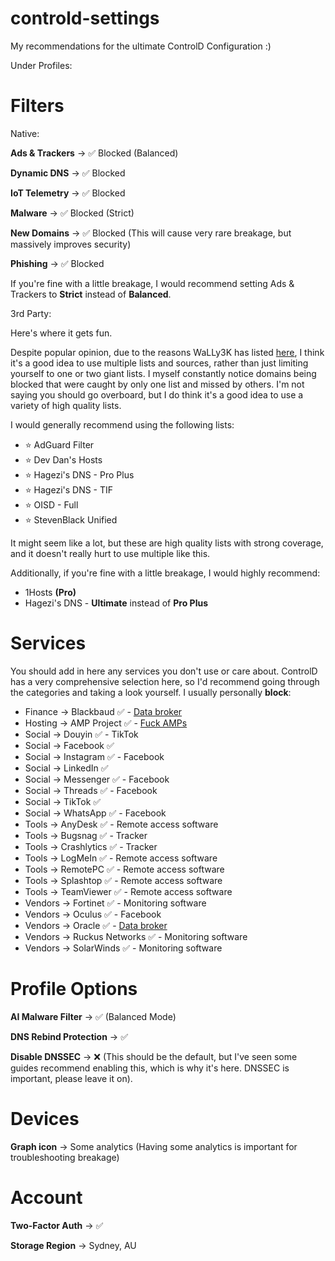 # controld-settings

My recommendations for the ultimate ControlD Configuration :)

Under Profiles:

# Filters 

Native:

**Ads & Trackers** -> ✅ Blocked (Balanced)

**Dynamic DNS** -> ✅ Blocked

**IoT Telemetry** -> ✅ Blocked

**Malware** -> ✅ Blocked (Strict)

**New Domains** -> ✅ Blocked (This will cause very rare breakage, but massively improves security)

**Phishing** -> ✅ Blocked

If you're fine with a little breakage, I would recommend setting Ads & Trackers to **Strict** instead of **Balanced**.

3rd Party:

Here's where it gets fun.

Despite popular opinion, due to the reasons WaLLy3K has listed [here](https://github.com/WaLLy3K/wally3k.github.io?tab=readme-ov-file#why-use-this-over-other-sources), I think it's a good idea to use multiple lists and sources, rather than just limiting yourself to one or two giant lists. I myself constantly notice domains being blocked that were caught by only one list and missed by others. I'm not saying you should go overboard, but I do think it's a good idea to use a variety of high quality lists.

I would generally recommend using the following lists:

* ⭐️ AdGuard Filter
* ⭐️ Dev Dan's Hosts
* ⭐️ Hagezi's DNS - Pro Plus
* ⭐️ Hagezi's DNS - TIF 
* ⭐️ OISD - Full
* ⭐️ StevenBlack Unified

It might seem like a lot, but these are high quality lists with strong coverage, and it doesn't really hurt to use multiple like this.

Additionally, if you're fine with a little breakage, I would highly recommend:

* 1Hosts **(Pro)**
* Hagezi's DNS - **Ultimate** instead of **Pro Plus**

# Services

You should add in here any services you don't use or care about. ControlD has a very comprehensive selection here, so I'd recommend going through the categories and taking a look yourself. I usually personally **block**:

* Finance -> Blackbaud ✅ - [Data broker](https://privacyrights.org/data-brokers/blackbaud-inc)
* Hosting -> AMP Project ✅ - [Fuck AMPs](https://brave.com/privacy-updates/18-de-amp/#why-is-amp-harmful)
* Social -> Douyin ✅ - TikTok
* Social -> Facebook ✅
* Social -> Instagram ✅ - Facebook
* Social -> LinkedIn ✅
* Social -> Messenger ✅ - Facebook
* Social -> Threads ✅ - Facebook
* Social -> TikTok ✅
* Social -> WhatsApp ✅ - Facebook
* Tools -> AnyDesk ✅ - Remote access software
* Tools -> Bugsnag ✅ - Tracker
* Tools -> Crashlytics ✅ - Tracker
* Tools -> LogMeIn ✅ - Remote access software
* Tools -> RemotePC ✅ - Remote access software
* Tools -> Splashtop ✅ - Remote access software
* Tools -> TeamViewer ✅ - Remote access software
* Vendors -> Fortinet ✅ - Monitoring software
* Vendors -> Oculus ✅ - Facebook
* Vendors -> Oracle ✅ - [Data broker](https://privacyrights.org/data-brokers/oracle-america-inc-oracle-data-cloud)
* Vendors -> Ruckus Networks ✅ - Monitoring software
* Vendors -> SolarWinds ✅ - Monitoring software

# Profile Options

**AI Malware Filter** -> ✅ (Balanced Mode)

**DNS Rebind Protection** -> ✅

**Disable DNSSEC** -> ❌ (This should be the default, but I've seen some guides recommend enabling this, which is why it's here. DNSSEC is important, please leave it on).

# Devices

**Graph icon** -> Some analytics (Having some analytics is important for troubleshooting breakage)

# Account

**Two-Factor Auth** -> ✅

**Storage Region** -> Sydney, AU 
